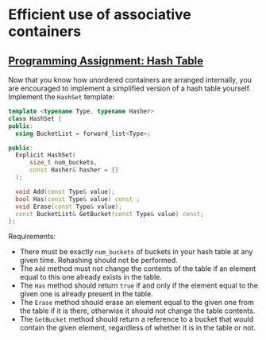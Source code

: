 # Efficient use of associative containers

## [Programming Assignment: Hash Table](1_hash_table)

Now that you know how unordered containers are arranged internally, you are encouraged to implement a simplified version of a hash table yourself. Implement the ```HashSet``` template:

```cpp
template <typename Type, typename Hasher>
class HashSet {
public:
  using BucketList = forward_list<Type>;

public:
  Explicit HashSet(
      size_t num_buckets,
      const Hasher& hasher = {}
  );

  void Add(const Type& value);
  bool Has(const Type& value) const ;
  void Erase(const Type& value);
  const BucketList& GetBucket(const Type& value) const;
};
```

Requirements:

* There must be exactly ```num_buckets``` of buckets in your hash table at any given time. Rehashing should not be performed.
* The ```Add``` method must not change the contents of the table if an element equal to this one already exists in the table.
* The ```Has``` method should return ```true``` if and only if the element equal to the given one is already present in the table.
* The ```Erase``` method should erase an element equal to the given one from the table if it is there, otherwise it should not change the table contents.
* The ```GetBucket``` method should return a reference to a bucket that would contain the given element, regardless of whether it is in the table or not.